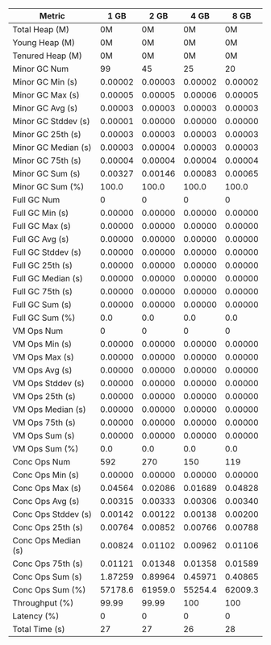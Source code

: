 | Metric | 1 GB | 2 GB | 4 GB | 8 GB |
|------|----|----|----|----|
| Total Heap (M) | 0M | 0M | 0M | 0M |
| Young Heap (M) | 0M | 0M | 0M | 0M |
| Tenured Heap (M) | 0M | 0M | 0M | 0M |
| Minor GC Num | 99 | 45 | 25 | 20 |
| Minor GC Min (s) | 0.00002 | 0.00003 | 0.00002 | 0.00002 |
| Minor GC Max (s) | 0.00005 | 0.00005 | 0.00006 | 0.00005 |
| Minor GC Avg (s) | 0.00003 | 0.00003 | 0.00003 | 0.00003 |
| Minor GC Stddev (s) | 0.00001 | 0.00000 | 0.00000 | 0.00000 |
| Minor GC 25th (s) | 0.00003 | 0.00003 | 0.00003 | 0.00003 |
| Minor GC Median (s) | 0.00003 | 0.00004 | 0.00003 | 0.00003 |
| Minor GC 75th (s) | 0.00004 | 0.00004 | 0.00004 | 0.00004 |
| Minor GC Sum (s) | 0.00327 | 0.00146 | 0.00083 | 0.00065 |
| Minor GC Sum (%) | 100.0 | 100.0 | 100.0 | 100.0 |
| Full GC Num | 0 | 0 | 0 | 0 |
| Full GC Min (s) | 0.00000 | 0.00000 | 0.00000 | 0.00000 |
| Full GC Max (s) | 0.00000 | 0.00000 | 0.00000 | 0.00000 |
| Full GC Avg (s) | 0.00000 | 0.00000 | 0.00000 | 0.00000 |
| Full GC Stddev (s) | 0.00000 | 0.00000 | 0.00000 | 0.00000 |
| Full GC 25th (s) | 0.00000 | 0.00000 | 0.00000 | 0.00000 |
| Full GC Median (s) | 0.00000 | 0.00000 | 0.00000 | 0.00000 |
| Full GC 75th (s) | 0.00000 | 0.00000 | 0.00000 | 0.00000 |
| Full GC Sum (s) | 0.00000 | 0.00000 | 0.00000 | 0.00000 |
| Full GC Sum (%) | 0.0 | 0.0 | 0.0 | 0.0 |
| VM Ops Num | 0 | 0 | 0 | 0 |
| VM Ops Min (s) | 0.00000 | 0.00000 | 0.00000 | 0.00000 |
| VM Ops Max (s) | 0.00000 | 0.00000 | 0.00000 | 0.00000 |
| VM Ops Avg (s) | 0.00000 | 0.00000 | 0.00000 | 0.00000 |
| VM Ops Stddev (s) | 0.00000 | 0.00000 | 0.00000 | 0.00000 |
| VM Ops 25th (s) | 0.00000 | 0.00000 | 0.00000 | 0.00000 |
| VM Ops Median (s) | 0.00000 | 0.00000 | 0.00000 | 0.00000 |
| VM Ops 75th (s) | 0.00000 | 0.00000 | 0.00000 | 0.00000 |
| VM Ops Sum (s) | 0.00000 | 0.00000 | 0.00000 | 0.00000 |
| VM Ops Sum (%) | 0.0 | 0.0 | 0.0 | 0.0 |
| Conc Ops Num | 592 | 270 | 150 | 119 |
| Conc Ops Min (s) | 0.00000 | 0.00000 | 0.00000 | 0.00000 |
| Conc Ops Max (s) | 0.04564 | 0.02086 | 0.01689 | 0.04828 |
| Conc Ops Avg (s) | 0.00315 | 0.00333 | 0.00306 | 0.00340 |
| Conc Ops Stddev (s) | 0.00142 | 0.00122 | 0.00138 | 0.00200 |
| Conc Ops 25th (s) | 0.00764 | 0.00852 | 0.00766 | 0.00788 |
| Conc Ops Median (s) | 0.00824 | 0.01102 | 0.00962 | 0.01106 |
| Conc Ops 75th (s) | 0.01121 | 0.01348 | 0.01358 | 0.01589 |
| Conc Ops Sum (s) | 1.87259 | 0.89964 | 0.45971 | 0.40865 |
| Conc Ops Sum (%) | 57178.6 | 61959.0 | 55254.4 | 62009.3 |
| Throughput (%) | 99.99 | 99.99 | 100 | 100 |
| Latency (%) | 0 | 0 | 0 | 0 |
| Total Time (s) | 27 | 27 | 26 | 28 |
